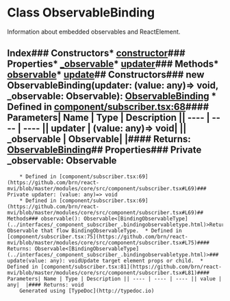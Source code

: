 # Class ObservableBinding
Information about embedded observables and ReactElement.
## Index### Constructors* [constructor](_component_subscriber_.observablebinding.html#constructor)### Properties* [_observable](_component_subscriber_.observablebinding.html#_observable)* [updater](_component_subscriber_.observablebinding.html#updater)### Methods* [observable](_component_subscriber_.observablebinding.html#observable)* [update](_component_subscriber_.observablebinding.html#update)## Constructors### new ObservableBinding(updater: (value: any)=> void, _observable: Observable<any>): [ObservableBinding](_component_subscriber_.observablebinding.html)  * Defined in [component/subscriber.tsx:68](https://github.com/brn/react-mvi/blob/master/modules/core/src/component/subscriber.tsx#L68)#### Parameters| Name | Type | Description || ---- | ---- | ---- || updater | (value: any)=> void|  || _observable | Observable<any>|  |#### Returns: [ObservableBinding](_component_subscriber_.observablebinding.html)## Properties### Private _observable: Observable<any>
		* Defined in [component/subscriber.tsx:69](https://github.com/brn/react-mvi/blob/master/modules/core/src/component/subscriber.tsx#L69)### Private updater: (value: any)=> void
		* Defined in [component/subscriber.tsx:69](https://github.com/brn/react-mvi/blob/master/modules/core/src/component/subscriber.tsx#L69)## Methods### observable(): Observable<[BindingObservableType](../interfaces/_component_subscriber_.bindingobservabletype.html)>Return Observable that flow BindingObservableType.  * Defined in [component/subscriber.tsx:75](https://github.com/brn/react-mvi/blob/master/modules/core/src/component/subscriber.tsx#L75)#### Returns: Observable<[BindingObservableType](../interfaces/_component_subscriber_.bindingobservabletype.html)>### update(value: any): voidUpdate target element props or child.  * Defined in [component/subscriber.tsx:81](https://github.com/brn/react-mvi/blob/master/modules/core/src/component/subscriber.tsx#L81)#### Parameters| Name | Type | Description || ---- | ---- | ---- || value | any|  |#### Returns: void
		Generated using [TypeDoc](http://typedoc.io)